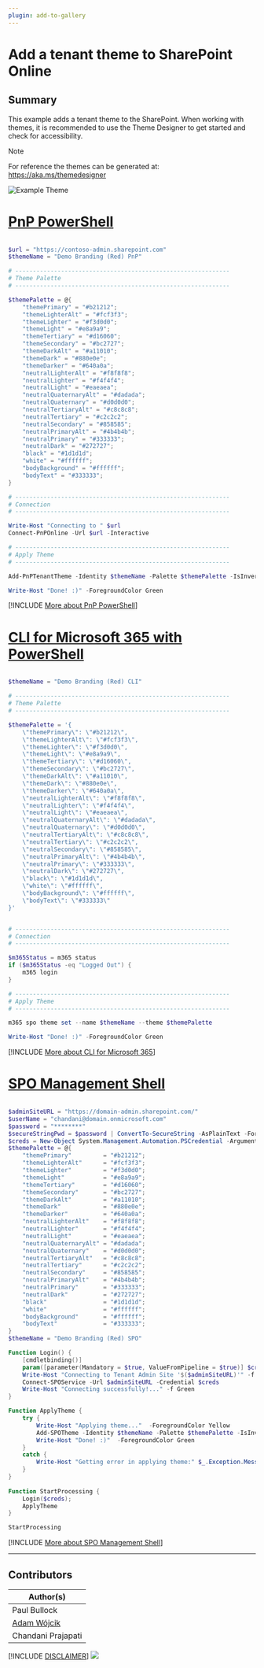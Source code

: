 ```yaml
---
plugin: add-to-gallery
---
```


# Add a tenant theme to SharePoint Online

## Summary

This example adds a tenant theme to the SharePoint.
When working with themes, it is recommended to use the Theme Designer to get started and check for accessibility.

> [!Note]
> For reference the themes can be generated at: https://aka.ms/themedesigner


![Example Theme](assets/example.png)


# [PnP PowerShell](#tab/pnpps)

```powershell

$url = "https://contoso-admin.sharepoint.com"
$themeName = "Demo Branding (Red) PnP"

# -------------------------------------------------------------
# Theme Palette  
# -------------------------------------------------------------

$themePalette = @{
    "themePrimary" = "#b21212";
    "themeLighterAlt" = "#fcf3f3";
    "themeLighter" = "#f3d0d0";
    "themeLight" = "#e8a9a9";
    "themeTertiary" = "#d16060";
    "themeSecondary" = "#bc2727";
    "themeDarkAlt" = "#a11010";
    "themeDark" = "#880e0e";
    "themeDarker" = "#640a0a";
    "neutralLighterAlt" = "#f8f8f8";
    "neutralLighter" = "#f4f4f4";
    "neutralLight" = "#eaeaea";
    "neutralQuaternaryAlt" = "#dadada";
    "neutralQuaternary" = "#d0d0d0";
    "neutralTertiaryAlt" = "#c8c8c8";
    "neutralTertiary" = "#c2c2c2";
    "neutralSecondary" = "#858585";
    "neutralPrimaryAlt" = "#4b4b4b";
    "neutralPrimary" = "#333333";
    "neutralDark" = "#272727";
    "black" = "#1d1d1d";
    "white" = "#ffffff";
    "bodyBackground" = "#ffffff";
    "bodyText" = "#333333";
}

# -------------------------------------------------------------
# Connection  
# -------------------------------------------------------------

Write-Host "Connecting to " $url
Connect-PnPOnline -Url $url -Interactive

# -------------------------------------------------------------
# Apply Theme  
# -------------------------------------------------------------

Add-PnPTenantTheme -Identity $themeName -Palette $themePalette -IsInverted $false -Overwrite

Write-Host "Done! :)" -ForegroundColor Green

```
[!INCLUDE [More about PnP PowerShell](../../docfx/includes/MORE-PNPPS.md)]

# [CLI for Microsoft 365 with PowerShell](#tab/cli-m365-ps)
```powershell

$themeName = "Demo Branding (Red) CLI"

# -------------------------------------------------------------
# Theme Palette  
# -------------------------------------------------------------

$themePalette = '{
    \"themePrimary\": \"#b21212\",
    \"themeLighterAlt\": \"#fcf3f3\",
    \"themeLighter\": \"#f3d0d0\",
    \"themeLight\": \"#e8a9a9\",
    \"themeTertiary\": \"#d16060\",
    \"themeSecondary\": \"#bc2727\",
    \"themeDarkAlt\": \"#a11010\",
    \"themeDark\": \"#880e0e\",
    \"themeDarker\": \"#640a0a\",
    \"neutralLighterAlt\": \"#f8f8f8\",
    \"neutralLighter\": \"#f4f4f4\",
    \"neutralLight\": \"#eaeaea\",
    \"neutralQuaternaryAlt\": \"#dadada\",
    \"neutralQuaternary\": \"#d0d0d0\",
    \"neutralTertiaryAlt\": \"#c8c8c8\",
    \"neutralTertiary\": \"#c2c2c2\",
    \"neutralSecondary\": \"#858585\",
    \"neutralPrimaryAlt\": \"#4b4b4b\",
    \"neutralPrimary\": \"#333333\",
    \"neutralDark\": \"#272727\",
    \"black\": \"#1d1d1d\",
    \"white\": \"#ffffff\",
    \"bodyBackground\": \"#ffffff\",
    \"bodyText\": \"#333333\"
}'


# -------------------------------------------------------------
# Connection  
# -------------------------------------------------------------

$m365Status = m365 status
if ($m365Status -eq "Logged Out") {
    m365 login
}

# -------------------------------------------------------------
# Apply Theme  
# -------------------------------------------------------------

m365 spo theme set --name $themeName --theme $themePalette

Write-Host "Done! :)" -ForegroundColor Green


```
[!INCLUDE [More about CLI for Microsoft 365](../../docfx/includes/MORE-CLIM365.md)]

# [SPO Management Shell](#tab/spoms-ps)

```powershell

$adminSiteURL = "https://domain-admin.sharepoint.com/"
$userName = "chandani@domain.onmicrosoft.com"
$password = "********"
$secureStringPwd = $password | ConvertTo-SecureString -AsPlainText -Force 
$creds = New-Object System.Management.Automation.PSCredential -ArgumentList $userName, $secureStringPwd
$themePalette = @{
    "themePrimary"         = "#b21212";
    "themeLighterAlt"      = "#fcf3f3";
    "themeLighter"         = "#f3d0d0";
    "themeLight"           = "#e8a9a9";
    "themeTertiary"        = "#d16060";
    "themeSecondary"       = "#bc2727";
    "themeDarkAlt"         = "#a11010";
    "themeDark"            = "#880e0e";
    "themeDarker"          = "#640a0a";
    "neutralLighterAlt"    = "#f8f8f8";
    "neutralLighter"       = "#f4f4f4";
    "neutralLight"         = "#eaeaea";
    "neutralQuaternaryAlt" = "#dadada";
    "neutralQuaternary"    = "#d0d0d0";
    "neutralTertiaryAlt"   = "#c8c8c8";
    "neutralTertiary"      = "#c2c2c2";
    "neutralSecondary"     = "#858585";
    "neutralPrimaryAlt"    = "#4b4b4b";
    "neutralPrimary"       = "#333333";
    "neutralDark"          = "#272727";
    "black"                = "#1d1d1d";
    "white"                = "#ffffff";
    "bodyBackground"       = "#ffffff";
    "bodyText"             = "#333333";
}
$themeName = "Demo Branding (Red) SPO"

Function Login() {
    [cmdletbinding()]
    param([parameter(Mandatory = $true, ValueFromPipeline = $true)] $creds)
    Write-Host "Connecting to Tenant Admin Site '$($adminSiteURL)'" -f Yellow   
    Connect-SPOService -Url $adminSiteURL -Credential $creds
    Write-Host "Connecting successfully!..." -f Green 
}

Function ApplyTheme {
    try {
        Write-Host "Applying theme..."  -ForegroundColor Yellow
        Add-SPOTheme -Identity $themeName -Palette $themePalette -IsInverted $false -Overwrite
        Write-Host "Done! :)"  -ForegroundColor Green	 						
    } 
    catch {
        Write-Host "Getting error in applying theme:" $_.Exception.Message -ForegroundColor Red                 
    } 
}	 
     
Function StartProcessing {
    Login($creds); 
    ApplyTheme         
}

StartProcessing

```
[!INCLUDE [More about SPO Management Shell](../../docfx/includes/MORE-SPOMS.md)]
***

## Contributors

| Author(s) |
|-----------|
| Paul Bullock |
| [Adam Wójcik](https://github.com/Adam-it)|
| Chandani Prajapati |

[!INCLUDE [DISCLAIMER](../../docfx/includes/DISCLAIMER.md)]
<img src="https://pnptelemetry.azurewebsites.net/script-samples/scripts/spo-add-tenant-theme" aria-hidden="true" />
